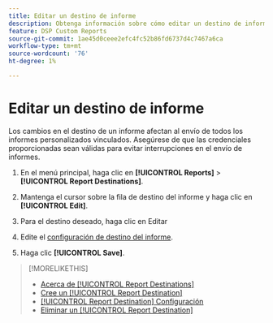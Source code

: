 ```yaml
---
title: Editar un destino de informe
description: Obtenga información sobre cómo editar un destino de informe.
feature: DSP Custom Reports
source-git-commit: 1ae45d0ceee2efc4fc52b86fd6737d4c7467a6ca
workflow-type: tm+mt
source-wordcount: '76'
ht-degree: 1%

---
```



# Editar un destino de informe

Los cambios en el destino de un informe afectan al envío de todos los informes personalizados vinculados. Asegúrese de que las credenciales proporcionadas sean válidas para evitar interrupciones en el envío de informes.

1. En el menú principal, haga clic en **[!UICONTROL Reports]** > **[!UICONTROL Report Destinations]**.

1. Mantenga el cursor sobre la fila de destino del informe y haga clic en **[!UICONTROL Edit]**.

1. Para el destino deseado, haga clic en Editar

1. Edite el [configuración de destino del informe](/help/dsp/reports/report-destinations/report-destination-settings.md).

1. Haga clic **[!UICONTROL Save]**.

>[!MORELIKETHIS]
>
>* [Acerca de [!UICONTROL Report Destinations]](/help/dsp/reports/report-destinations/report-destination-about.md)
>* [Cree un [!UICONTROL Report Destination]](/help/dsp/reports/report-destinations/report-destination-create.md)
>* [[!UICONTROL Report Destination] Configuración](/help/dsp/reports/report-destinations/report-destination-settings.md)
>* [Eliminar un [!UICONTROL Report Destination]](/help/dsp/reports/report-destinations/report-destination-delete.md)

